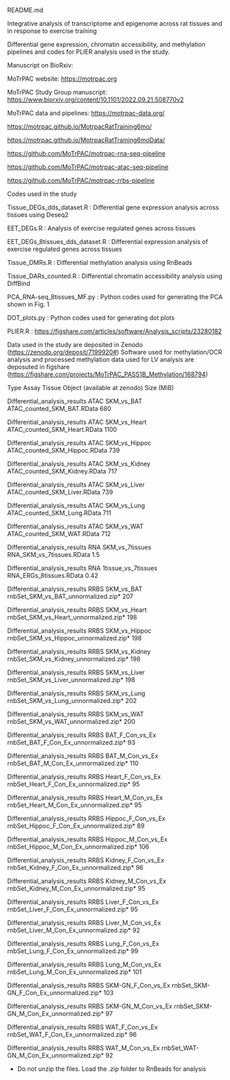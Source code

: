 README.md

Integrative analysis of transcriptome and epigenome across rat tissues and in response to exercise training

Differential gene expression, chromatin accessibility, and methylation pipelines and codes for PLIER analysis used in the study.

Manuscript on BioRxiv:

MoTrPAC website: https://motrpac.org

MoTrPAC Study Group manuscript: https://www.biorxiv.org/content/10.1101/2022.09.21.508770v2

MoTrPAC data and pipelines: 
https://motrpac-data.org/

https://motrpac.github.io/MotrpacRatTraining6mo/

https://motrpac.github.io/MotrpacRatTraining6moData/

https://github.com/MoTrPAC/motrpac-rna-seq-pipeline 

https://github.com/MoTrPAC/motrpac-atac-seq-pipeline 

https://github.com/MoTrPAC/motrpac-rrbs-pipeline


Codes used in the study

Tissue_DEGs_dds_dataset.R : Differential gene expression analysis across tissues using Deseq2

EET_DEGs.R : Analysis of exercise regulated genes across tissues

EET_DEGs_8tissues_dds_dataset.R : Differential expression analysis of exercise regulated genes across tissues

Tissue_DMRs.R : Differential methylation analysis using RnBeads 

Tissue_DARs_counted.R : Differential chromatin accessibility analysis using DiffBind

PCA_RNA-seq_8tissues_MF.py : Python codes used for generating the PCA shown in Fig. 1

DOT_plots.py : Python codes used for generating dot plots

PLIER.R : https://figshare.com/articles/software/Analysis_scripts/23280182

Data used in the study are deposited in Zenodo (https://zenodo.org/deposit/7199920#)
Software used for methylation/OCR analysis and processed methylation data used for LV analysis are deposuted in figshare (https://figshare.com/projects/MoTrPAC_PASS1B_Methylation/168794) 

Type                    			    Assay   Tissue	  	    Object (available at zenodo)      Size (MiB)	

Differential_analysis_results 		ATAC	  SKM_vs_BAT	  ATAC_counted_SKM_BAT.RData              680	

Differential_analysis_results	  	ATAC	  SKM_vs_Heart	  ATAC_counted_SKM_Heart.RData			     1100	

Differential_analysis_results 		ATAC	  SKM_vs_Hippoc	  ATAC_counted_SKM_Hippoc.RData		        739	

Differential_analysis_results 		ATAC	  SKM_vs_Kidney	  ATAC_counted_SKM_Kidney.RData		        717	

Differential_analysis_results 		ATAC	  SKM_vs_Liver  	ATAC_counted_SKM_Liver.RData			      739	

Differential_analysis_results 		ATAC	  SKM_vs_Lung	    ATAC_counted_SKM_Lung.RData  		        711

Differential_analysis_results 		ATAC	  SKM_vs_WAT	    ATAC_counted_SKM_WAT.RData			        712	

Differential_analysis_results		  RNA	    SKM_vs_7tissues     RNA_SKM_vs_7tissues.RData           1.5	

Differential_analysis_results		  RNA	    1tissue_vs_7tissues RNA_ERGs_8tissues.RData             0.42

Differential_analysis_results 		RRBS	  SKM_vs_BAT	    rnbSet_SKM_vs_BAT_unnormalized.zip* 	  207

Differential_analysis_results		  RRBS	  SKM_vs_Heart	  rnbSet_SKM_vs_Heart_unnormalized.zip*	  198

Differential_analysis_results 		RRBS	  SKM_vs_Hippoc	  rnbSet_SKM_vs_Hippoc_unnormalized.zip* 	198

Differential_analysis_results 		RRBS	  SKM_vs_Kidney	  rnbSet_SKM_vs_Kidney_unnormalized.zip*	198	

Differential_analysis_results 		RRBS	  SKM_vs_Liver	  rnbSet_SKM_vs_Liver_unnormalized.zip* 	198

Differential_analysis_results 		RRBS	  SKM_vs_Lung	    rnbSet_SKM_vs_Lung_unnormalized.zip* 	  202

Differential_analysis_results 		RRBS	  SKM_vs_WAT	    rnbSet_SKM_vs_WAT_unnormalized.zip*  	  200	

Differential_analysis_results	    RRBS	  BAT_F_Con_vs_Ex		  rnbSet_BAT_F_Con_Ex_unnormalized.zip*		  93

Differential_analysis_results	    RRBS	  BAT_M_Con_vs_Ex	    rnbSet_BAT_M_Con_Ex_unnormalized.zip*		  110

Differential_analysis_results	    RRBS	  Heart_F_Con_vs_Ex	  rnbSet_Heart_F_Con_Ex_unnormalized.zip*		95

Differential_analysis_results	    RRBS	  Heart_M_Con_vs_Ex	  rnbSet_Heart_M_Con_Ex_unnormalized.zip*		95

Differential_analysis_results	    RRBS	  Hippoc_F_Con_vs_Ex	rnbSet_Hippoc_F_Con_Ex_unnormalized.zip*	89

Differential_analysis_results	    RRBS	  Hippoc_M_Con_vs_Ex	rnbSet_Hippoc_M_Con_Ex_unnormalized.zip*	106

Differential_analysis_results	    RRBS	  Kidney_F_Con_vs_Ex	rnbSet_Kidney_F_Con_Ex_unnormalized.zip*	96

Differential_analysis_results	    RRBS	  Kidney_M_Con_vs_Ex	rnbSet_Kidney_M_Con_Ex_unnormalized.zip*	95

Differential_analysis_results	    RRBS	  Liver_F_Con_vs_Ex	  rnbSet_Liver_F_Con_Ex_unnormalized.zip*		95

Differential_analysis_results	    RRBS	  Liver_M_Con_vs_Ex	  rnbSet_Liver_M_Con_Ex_unnormalized.zip*		92

Differential_analysis_results	    RRBS	  Lung_F_Con_vs_Ex	  rnbSet_Lung_F_Con_Ex_unnormalized.zip*		99

Differential_analysis_results	    RRBS	  Lung_M_Con_vs_Ex	  rnbSet_Lung_M_Con_Ex_unnormalized.zip*		101

Differential_analysis_results	    RRBS	  SKM-GN_F_Con_vs_Ex	rnbSet_SKM-GN_F_Con_Ex_unnormalized.zip*	103

Differential_analysis_results	    RRBS	  SKM-GN_M_Con_vs_Ex	rnbSet_SKM-GN_M_Con_Ex_unnormalized.zip*	97

Differential_analysis_results	    RRBS	  WAT_F_Con_vs_Ex		  rnbSet_WAT_F_Con_Ex_unnormalized.zip*		  96

Differential_analysis_results	    RRBS	  WAT_M_Con_vs_Ex		  rnbSet_WAT-GN_M_Con_Ex_unnormalized.zip*	92

* Do not unzip the files. Load the .zip folder to RnBeads for analysis

